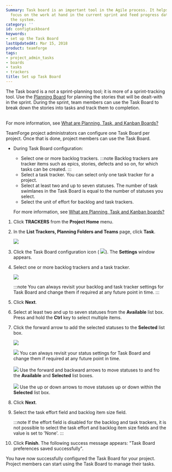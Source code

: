 ```yaml
---
Summary: Task board is an important tool in the Agile process. It helps the team to
  focus on the work at hand in the current sprint and feed progress data back into
  the system.
category: ''
id: configtaskboard
keywords:
- set up the Task Board
lastUpdatedAt: Mar 15, 2018
product: teamforge
tags:
- project_admin_tasks
- boards
- tasks
- trackers
title: Set up Task Board
---
```



The Task board is a not a sprint-planning tool; it is more of a sprint-tracking tool. Use the [Planning Board](./setup_planningboard) for planning the stories that will be dealt-with in the sprint. During the sprint, team members can use the Task Board to break down the stories into tasks and track them to completion. <br></br>

For more information, see [What are Planning, Task, and Kanban Boards?](./FAQPages/conceptsandterms-faqs#plantaskkanban)


TeamForge project administrators can configure one Task Board per project. Once that is done, project members can use the Task Board.

 * During Task Board configuration:
   * Select one or more backlog trackers.
     :::note
     Backlog trackers are tracker items such as epics, stories, defects and so on, for which tasks can be created.
     :::
   * Select a task tracker. You can select only one task tracker for a project.
   * Select at least two and up to seven statuses. The number of task swimlanes in the Task Board is equal to the number of statuses you select.
   * Select the unit of effort for backlog and task trackers.

   For more information, see [What are Planning, Task and Kanban boards?](./FAQPages/conceptsandterms-faqs#plantaskkanban)

 1. Click **TRACKERS** from the **Project Home** menu.

 2. In the **List Trackers, Planning Folders and Teams** page, click **Task**.

    ![](/docs/assets/images/listplantrack02.PNG)

 3. Click the Task Board configuration icon ( ![](/docs/assets/images/taskbdconfigicon.PNG)). The **Settings** window appears.

 4. Select one or more backlog trackers and a task tracker.

    ![](/docs/assets/images/taskbdsettings.PNG)
    
    :::note
    You can always revisit your backlog and task tracker settings for Task Board and change them if required at any future point in time.
    :::

 1.  Click **Next**.

 2. Select at least two and up to seven statuses from the **Available** list box. Press and hold the **Ctrl** key to select multiple items.

 3. Click the forward arrow to add the selected statuses to the **Selected** list box.

    ![](/docs/assets/images/taskbdsettings02.PNG)

    ![](/docs/assets/images/status-success-small.png) You can always revisit your status settings for Task Board and change them if required at any future point in time. <br></br>
    ![](/docs/assets/images/status-success-small.png) Use the forward and backward arrows to move statuses to and fro the **Available** and **Selected** list boxes. <br></br>
    ![](/docs/assets/images/status-success-small.png) Use the up or down arrows to move statuses up or down within the **Selected** list box.

 4. Click **Next**.

 5. Select the task effort field and backlog item size field.

    :::note
    If the effort field is disabled for the backlog and task trackers, it is not possible to select the task effort and backlog item size fields and the value is set to 'None'.
    :::

 1.  Click **Finish**. The following success message appears: "Task Board preferences saved successfully".

You have now successfully configured the Task Board for your project. Project members can start using the Task Board to manage their tasks.

